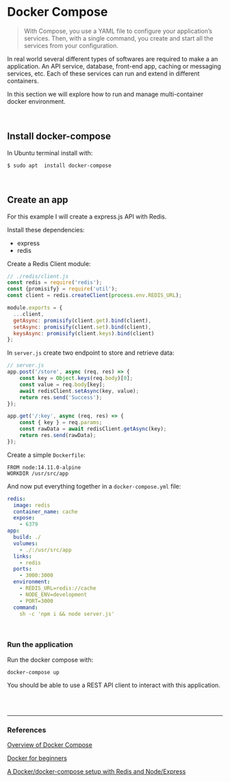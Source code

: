 # Docker Compose

> With Compose, you use a YAML file to configure your application’s services. Then, with a single command, you create and start all the services from your configuration.

In real world several different types of softwares are required to make a an application. An API service, database, front-end app, caching or messaging services, etc. Each of these services can run and extend in different containers.

In this section we will explore how to run and manage multi-container docker environment.

<br>

## Install docker-compose

In Ubuntu terminal install with:

```
$ sudo apt  install docker-compose
```

<br>

## Create an app

For this example I will create a express.js API with Redis.

Install these dependencies:
* express
* redis

Create a Redis Client module:

```js
// ./redis/client.js
const redis = require('redis');
const {promisify} = require('util');
const client = redis.createClient(process.env.REDIS_URL);

module.exports = {
  ...client,
  getAsync: promisify(client.get).bind(client),
  setAsync: promisify(client.set).bind(client),
  keysAsync: promisify(client.keys).bind(client)
};
```


In ```server.js``` create two endpoint to store and retrieve data:

```js
// server.js
app.post('/store', async (req, res) => {
    const key = Object.keys(req.body)[0];
    const value = req.body[key];
    await redisClient.setAsync(key, value);
    return res.send('Success');
});

app.get('/:key', async (req, res) => {
    const { key } = req.params;
    const rawData = await redisClient.getAsync(key);
    return res.send(rawData);
});
```

Create a simple ```Dockerfile```:

```
FROM node:14.11.0-alpine
WORKDIR /usr/src/app
```

And now put everything together in a ```docker-compose.yml``` file:

```yml
redis:
  image: redis
  container_name: cache
  expose:
    - 6379
app:
  build: ./
  volumes:
    - ./:/usr/src/app
  links:
    - redis
  ports:
    - 3000:3000
  environment:
    - REDIS_URL=redis://cache
    - NODE_ENV=development
    - PORT=3000
  command:
    sh -c 'npm i && node server.js'
```

<br>

### Run the application

Run the docker compose with:

```
docker-compose up
```

You should be able to use a REST API client to interact with this application.

<br>
<br>

---

### References

[Overview of Docker Compose](https://docs.docker.com/compose/)

[Docker for beginners](https://docker-curriculum.com/)

[A Docker/docker-compose setup with Redis and Node/Express](https://codewithhugo.com/setting-up-express-and-redis-with-docker-compose/)